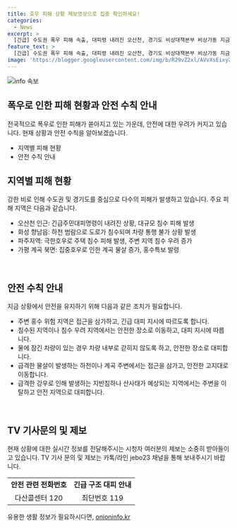 ```yaml
---
title: 호우 피해 상황 제보영상으로 집중 확인하세요!
categories:
  - News
excerpt: >
  [긴급] 수도권 폭우 피해 속출, 대피령 내려진 오산천, 경기도 비상대책본부 비상가동 지금까지 이틀째 지속되고 있는 경기도 폭우로 오산천 인근 주민 대피령 및 대피소 안내 중. 화성, 파주지역에서도 차량 침수와 주택 침수 피해 발생. 가평, 홍수주의보 발령되어 계곡의 급격한 범람 상황 집중호우로 인해 평소 모습과는 다른 위협적인 상황으로 변모 중. 
feature_text: >
  [긴급] 수도권 폭우 피해 속출, 대피령 내려진 오산천, 경기도 비상대책본부 비상가동 지금까지 이틀째 지속되고 있는 경기도 폭우로 오산천 인근 주민 대피령 및 대피소 안내 중. 화성, 파주지역에서도 차량 침수와 주택 침수 피해 발생. 가평, 홍수주의보 발령되어 계곡의 급격한 범람 상황 집중호우로 인해 평소 모습과는 다른 위협적인 상황으로 변모 중. 
image: 'https://blogger.googleusercontent.com/img/b/R29vZ2xl/AVvXsEixyZcFfHzMRdzZMjFBmAUKJYCLCGyLL1o632UiGVXcaFdKo_bkvkuCioo0uUKlGfBVcT3P84aROyZIXSBEx3Aw5nCQ3pTgDom1WDC4m8eifvWiAmWEEVb4x6G_l8C0QH225ldMjyaFvpxGEBGNO37VmDTDMHGhJPq73UglMfDca1-0aw/s1600/blogspot.png'
---
```


<p><img src="https://blogger.googleusercontent.com/img/b/R29vZ2xl/AVvXsEixyZcFfHzMRdzZMjFBmAUKJYCLCGyLL1o632UiGVXcaFdKo_bkvkuCioo0uUKlGfBVcT3P84aROyZIXSBEx3Aw5nCQ3pTgDom1WDC4m8eifvWiAmWEEVb4x6G_l8C0QH225ldMjyaFvpxGEBGNO37VmDTDMHGhJPq73UglMfDca1-0aw/s1600/blogspot.png" alt="info 속보" /></p>

<h2 data-ke-size="size26">폭우로 인한 피해 현황과 안전 수칙 안내</h2>

<p>전국적으로 폭우로 인한 피해가 쏟아지고 있는 가운데, 안전에 대한 우려가 커지고 있습니다. 현재 상황과 안전 수칙을 알아보겠습니다.</p>

<ul>
  <li>지역별 피해 현황</li>
  <li>안전 수칙 안내</li>
</ul>

<h2 data-ke-size="size26">지역별 피해 현황</h2>

<p>강한 비로 인해 수도권 및 경기도를 중심으로 다수의 피해가 발생하고 있습니다. 주요 피해 지역은 다음과 같습니다.</p>

<ul>
  <li>오산천 인근: 긴급주민대피명령이 내려진 상황, 대규모 침수 피해 발생</li>
  <li>화성 향남읍: 하천 범람으로 도로가 침수되며 차량 통행 불가 상황 발생</li>
  <li>파주지역: 극한호우로 주택 침수 피해 발생, 주변 지역 침수 우려 증가</li>
  <li>가평 계곡 북면: 집중호우로 인한 계곡 물살 증가, 홍수특보 발령</li>
</ul>

<p data-ke-size="size16">&nbsp;</p>

<h2 data-ke-size="size26">안전 수칙 안내</h2>

<p>지금 상황에서 안전을 유지하기 위해 다음과 같은 조치가 필요합니다.</p>

<ul>
  <li>주변 홍수 위험 지역은 접근을 삼가하고, 긴급 대피 지시에 따르도록 합니다.</li>
  <li>침수된 지역이나 침수 우려 지역에서는 안전한 장소로 이동하고, 대피 지시에 따릅니다.</li>
  <li>물에 잠긴 차량이 있는 경우 차량 내부로 갇히지 않도록 하고, 안전한 장소로 대피합니다.</li>
  <li>급격한 물살이 발생하는 하천이나 계곡 주변에서는 접근을 삼가고, 안전한 고지대로 이동합니다.</li>
  <li>급격한 강우로 인해 발생하는 지반침하나 산사태가 예상되는 지역에서는 주변을 이탈하고 안전 지역으로 대피합니다.</li>
</ul>

<p data-ke-size="size16">&nbsp;</p>

<h2 data-ke-size="size26">TV 기사문의 및 제보</h2>

<p>현재 상황에 대한 실시간 정보를 전달해주시는 시청자 여러분의 제보는 소중히 받아들이고 있습니다. TV 기사 문의 및 제보는 카톡/라인 jebo23 채널을 통해 보내주시기 바랍니다.</p>

<table>
  <tr>
    <td style="text-align: center; height: 17px;"><b>안전 관련 전화번호</b></td>
    <td style="text-align: center; height: 17px;"><b>긴급 구조 대피 안내</b></td>
  </tr>
  <tr>
    <td style="text-align: center; height: 17px;">다산콜센터 120</td>
    <td style="text-align: center; height: 17px;">최단번호 119</td>
  </tr>
</table>
유용한 생활 정보가 필요하시다면, <a href="https://onioninfo.kr" rel="dofollow">onioninfo.kr</a>


